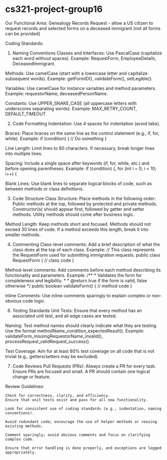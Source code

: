 # cs321-project-group16
Our Functional Area: Genealogy Records Request - allow a US citizen to request records and selected forms on a deceased immigrant (not all forms can be provided)

Coding Standards:
1. Naming Conventions
Classes and Interfaces: Use PascalCase (capitalize each word without spaces).
    Example: RequestForm, EmployeeDetails, DeceasedImmigrant.

Methods: Use camelCase (start with a lowercase letter and capitalize subsequent words).
    Example: getFormID(), validateForm(), setLegible().

Variables: Use camelCase for instance variables and method parameters.
    Example: requestorName, deceasedPersonName.

Constants: Use UPPER_SNAKE_CASE (all uppercase letters with underscores separating words).
    Example: MAX_RETRY_COUNT, DEFAULT_TIMEOUT.

2. Code Formatting
Indentation: Use 4 spaces for indentation (avoid tabs).

Braces: Place braces on the same line as the control statement (e.g., if, for, while).
    Example:
		if (condition) {
    			// Do something
        }

Line Length: Limit lines to 80 characters. If necessary, break longer lines into multiple lines.

Spacing: Include a single space after keywords (if, for, while, etc.) and before opening parentheses.
    Example: if (condition) {,  for (int i = 0; i < 10; i++) {

Blank Lines: Use blank lines to separate logical blocks of code, such as between methods or class definitions.
         
3. Code Structure
Class Structure: Place methods in the following order:
    Public methods at the top, followed by protected and private methods.
    Constructor(s) should appear first, followed by getter and setter methods.
    Utility methods should come after business logic.

Method Length: Keep methods short and focused. Methods should not exceed 30 lines of code. If a method exceeds this length, break it into smaller methods.

4. Commenting
Class-level comments: Add a brief description of what the class does at the top of each class.
    Example:
    // This class represents the RequestForm used for submitting immigration requests.
    public class RequestForm {
        // class code
    }

Method-level comments: Add comments before each method describing its functionality and parameters.
    Example:
    /**
     * Validates the form for completeness and legibility.
     * 
     * @return true if the form is valid, false otherwise
     */
    public boolean validateForm() {
        // method code
    }

Inline Comments: Use inline comments sparingly to explain complex or non-obvious code logic.
      
6. Testing Standards
Unit Tests: Ensure that every method has an associated unit test, and all edge cases are tested.

Naming: Test method names should clearly indicate what they are testing. Use the format methodName_condition_expectedResult().
    Example: validateForm_missingRequestorName_invalid(), processRequest_validRequest_success().

Test Coverage: Aim for at least 80% test coverage on all code that is not trivial (e.g., getters/setters may be excluded).

7. Code Reviews
Pull Requests (PRs): Always create a PR for every task. Ensure PRs are focused and small. A PR should contain one logical change or feature.

Review Guidelines:
    
    Check for correctness, clarity, and efficiency.
    Ensure that unit tests exist and pass for all new functionality.
    
    Look for consistent use of coding standards (e.g., indentation, naming conventions).
    
    Avoid redundant code; encourage the use of helper methods or reusing existing methods.
    
    Comment sparingly; avoid obvious comments and focus on clarifying complex code.
    
    Ensure that error handling is done properly, and exceptions are logged appropriately.

